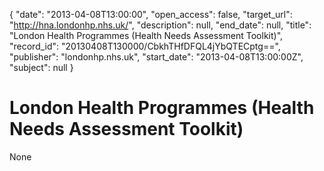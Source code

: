 {
  "date": "2013-04-08T13:00:00", 
  "open_access": false, 
  "target_url": "http://hna.londonhp.nhs.uk/", 
  "description": null, 
  "end_date": null, 
  "title": "London Health Programmes (Health Needs Assessment Toolkit)", 
  "record_id": "20130408T130000/CbkhTHfDFQL4jYbQTECptg==", 
  "publisher": "londonhp.nhs.uk", 
  "start_date": "2013-04-08T13:00:00Z", 
  "subject": null
}

# London Health Programmes (Health Needs Assessment Toolkit)

None